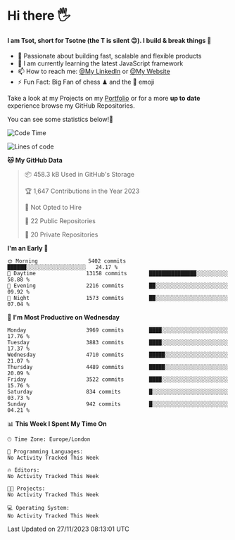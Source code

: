 # Hi there :raised_hand_with_fingers_splayed:
#### I am Tsot, short for Tsotne (the T is silent :wink:). I build & break things :space_invader:
- :telescope: Passionate about building fast, scalable and flexible products
- :seedling: I am currently learning the latest JavaScript framework 
- :mailbox: How to reach me: [@My LinkedIn](https://www.linkedin.com/in/tsotne-gvadzabia/) or [@My Website](https://tsotne.co.uk/contact)
- :zap: Fun Fact: Big Fan of chess ♟ and the 👾 emoji

Take a look at my Projects on my [Portfolio](https://tsotne.co.uk/) or for a more **up to date** experience browse my GitHub Repositories.

You can see some statistics below!:space_invader:
<!--START_SECTION:waka-->
![Code Time](http://img.shields.io/badge/Code%20Time-761%20hrs%202%20mins-blue)

![Lines of code](https://img.shields.io/badge/From%20Hello%20World%20I%27ve%20Written-8.6%20million%20lines%20of%20code-blue)

**🐱 My GitHub Data** 

> 📦 458.3 kB Used in GitHub's Storage 
 > 
> 🏆 1,647 Contributions in the Year 2023
 > 
> 🚫 Not Opted to Hire
 > 
> 📜 22 Public Repositories 
 > 
> 🔑 20 Private Repositories 
 > 
**I'm an Early 🐤** 

```text
🌞 Morning                5402 commits        ██████░░░░░░░░░░░░░░░░░░░   24.17 % 
🌆 Daytime                13158 commits       ███████████████░░░░░░░░░░   58.88 % 
🌃 Evening                2216 commits        ██░░░░░░░░░░░░░░░░░░░░░░░   09.92 % 
🌙 Night                  1573 commits        ██░░░░░░░░░░░░░░░░░░░░░░░   07.04 % 
```
📅 **I'm Most Productive on Wednesday** 

```text
Monday                   3969 commits        ████░░░░░░░░░░░░░░░░░░░░░   17.76 % 
Tuesday                  3883 commits        ████░░░░░░░░░░░░░░░░░░░░░   17.37 % 
Wednesday                4710 commits        █████░░░░░░░░░░░░░░░░░░░░   21.07 % 
Thursday                 4489 commits        █████░░░░░░░░░░░░░░░░░░░░   20.09 % 
Friday                   3522 commits        ████░░░░░░░░░░░░░░░░░░░░░   15.76 % 
Saturday                 834 commits         █░░░░░░░░░░░░░░░░░░░░░░░░   03.73 % 
Sunday                   942 commits         █░░░░░░░░░░░░░░░░░░░░░░░░   04.21 % 
```


📊 **This Week I Spent My Time On** 

```text
🕑︎ Time Zone: Europe/London

💬 Programming Languages: 
No Activity Tracked This Week

🔥 Editors: 
No Activity Tracked This Week

🐱‍💻 Projects: 
No Activity Tracked This Week

💻 Operating System: 
No Activity Tracked This Week
```


 Last Updated on 27/11/2023 08:13:01 UTC
<!--END_SECTION:waka-->
